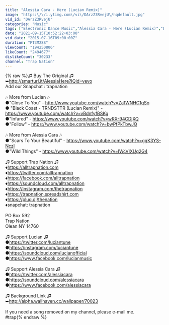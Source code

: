 ```yaml
---
title: "Alessia Cara - Here (Lucian Remix)"
image: "https:\/\/i.ytimg.com\/vi\/DArzZ3RvejU\/hqdefault.jpg"
vid_id: "DArzZ3RvejU"
categories: "Music"
tags: ["Electronic Dance Music","Alessia Cara - Here (Lucian Remix)","Lucian Remix"]
date: "2021-09-15T10:52:22+03:00"
vid_date: "2015-07-16T09:00:00Z"
duration: "PT3M28S"
viewcount: "194250806"
likeCount: "2494677"
dislikeCount: "30233"
channel: "Trap Nation"
---
```

{% raw %}♫ Buy The Original ♫<br />➥<a rel="nofollow" target="blank" href="http://smarturl.it/AlessiaHere?IQid=vevo">http://smarturl.it/AlessiaHere?IQid=vevo</a><br />Add our Snapchat : trapnation<br /><br />🎶 More from Lucian 🎶<br />●&quot;Close To You&quot; - <a rel="nofollow" target="blank" href="http://www.youtube.com/watch?v=Za1WNHC1qSo">http://www.youtube.com/watch?v=Za1WNHC1qSo</a><br />● &quot;Black Coast - TRNDSTTR (Lucian Remix)&quot; - <a rel="nofollow" target="blank" href="https://www.youtube.com/watch?v=vBdnfyfBSKg">https://www.youtube.com/watch?v=vBdnfyfBSKg</a><br />●&quot;Infared&quot; - <a rel="nofollow" target="blank" href="https://www.youtube.com/watch?v=wRX-94CDjXQ">https://www.youtube.com/watch?v=wRX-94CDjXQ</a><br />●&quot;Follow&quot; - <a rel="nofollow" target="blank" href="https://www.youtube.com/watch?v=bwPfPkTbwJQ">https://www.youtube.com/watch?v=bwPfPkTbwJQ</a><br /><br />🎶 More from Alessia Cara 🎶<br />●&quot;Scars To Your Beautiful&quot; - <a rel="nofollow" target="blank" href="https://www.youtube.com/watch?v=ggK3YS-NczI">https://www.youtube.com/watch?v=ggK3YS-NczI</a><br />●&quot;Wild Things&quot; - <a rel="nofollow" target="blank" href="https://www.youtube.com/watch?v=IWcVIXUg2G4">https://www.youtube.com/watch?v=IWcVIXUg2G4</a><br /><br />♫ Support Trap Nation ♫<br />♦<a rel="nofollow" target="blank" href="https://alltrapnation.com">https://alltrapnation.com</a><br />♦<a rel="nofollow" target="blank" href="https://twitter.com/alltrapnation">https://twitter.com/alltrapnation</a><br />♦<a rel="nofollow" target="blank" href="https://facebook.com/alltrapnation">https://facebook.com/alltrapnation</a><br />♦<a rel="nofollow" target="blank" href="https://soundcloud.com/alltrapnation">https://soundcloud.com/alltrapnation</a><br />♦<a rel="nofollow" target="blank" href="https://instagram.com/thetrapnation">https://instagram.com/thetrapnation</a><br />♦<a rel="nofollow" target="blank" href="https://trapnation.spreadshirt.com">https://trapnation.spreadshirt.com</a><br />♦<a rel="nofollow" target="blank" href="https://plug.dj/thenation">https://plug.dj/thenation</a><br />♦snapchat: trapnation<br /><br />PO Box 592<br />Trap Nation<br />Olean NY 14760<br /><br />♫ Support Lucian ♫<br />●<a rel="nofollow" target="blank" href="https://twitter.com/luciantune">https://twitter.com/luciantune</a><br />●<a rel="nofollow" target="blank" href="https://instagram.com/luciantune">https://instagram.com/luciantune</a><br />●<a rel="nofollow" target="blank" href="https://soundcloud.com/lucianofficial">https://soundcloud.com/lucianofficial</a><br />●<a rel="nofollow" target="blank" href="https://www.facebook.com/lucianmusic">https://www.facebook.com/lucianmusic</a><br /><br />♫ Support Alessia Cara ♫<br />●<a rel="nofollow" target="blank" href="https://twitter.com/alessiacara">https://twitter.com/alessiacara</a><br />●<a rel="nofollow" target="blank" href="https://soundcloud.com/alessiacara">https://soundcloud.com/alessiacara</a><br />●<a rel="nofollow" target="blank" href="https://www.facebook.com/alessiacara">https://www.facebook.com/alessiacara</a><br /><br />♫ Background Link ♫<br />➥<a rel="nofollow" target="blank" href="http://alpha.wallhaven.cc/wallpaper/70023">http://alpha.wallhaven.cc/wallpaper/70023</a><br /><br />If you need a song removed on my channel, please e-mail me.<br />#trap{% endraw %}
